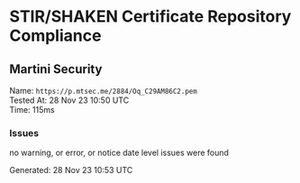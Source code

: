 # STIR/SHAKEN Certificate Repository Compliance

## Martini Security

Name: `https://p.mtsec.me/2884/Oq_C29AM86C2.pem`\
Tested At: 28 Nov 23 10:50 UTC\
Time: 115ms

### Issues

no warning, or error, or notice date level issues were found

Generated: 28 Nov 23 10:53 UTC